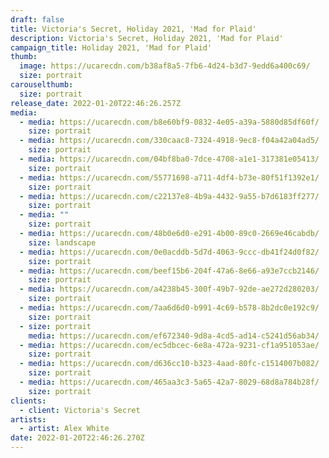 ```yaml
---
draft: false
title: Victoria's Secret, Holiday 2021, 'Mad for Plaid'
description: Victoria's Secret, Holiday 2021, 'Mad for Plaid'
campaign_title: Holiday 2021, 'Mad for Plaid'
thumb:
  image: https://ucarecdn.com/b38af8a5-7fb6-4d24-b3d7-9edd6a400c69/
  size: portrait
carouselthumb:
  size: portrait
release_date: 2022-01-20T22:46:26.257Z
media:
  - media: https://ucarecdn.com/b8e60bf9-0832-4e05-a39a-5880d85df60f/
    size: portrait
  - media: https://ucarecdn.com/330caac8-7324-4918-9ec8-f04a42a04ad5/
    size: portrait
  - media: https://ucarecdn.com/04bf8ba0-7dce-4708-a1e1-317381e05413/
    size: portrait
  - media: https://ucarecdn.com/55771698-a711-4df4-b73e-80f51f1392e1/
    size: portrait
  - media: https://ucarecdn.com/c22137e8-4b9a-4432-9a55-b7d6183ff277/
    size: portrait
  - media: ""
    size: portrait
  - media: https://ucarecdn.com/48b0e6d0-e291-4b00-89c0-2669e46cabdb/
    size: landscape
  - media: https://ucarecdn.com/0e0acddb-5d7d-4063-9ccc-db41f24d0f82/
    size: portrait
  - media: https://ucarecdn.com/beef15b6-204f-47a6-8e66-a93e7ccb2146/
    size: portrait
  - media: https://ucarecdn.com/a4238b45-300f-49b7-92de-ae272d280203/
    size: portrait
  - media: https://ucarecdn.com/7aa6d6d0-b991-4c69-b578-8b2dc0e192c9/
    size: portrait
  - size: portrait
    media: https://ucarecdn.com/ef672340-9d8a-4cd5-ad14-c5241d56ab34/
  - media: https://ucarecdn.com/ec5dbcec-6e8a-472a-9231-cf1a951053ae/
    size: portrait
  - media: https://ucarecdn.com/d636cc10-b323-4aad-80fc-c1514007b082/
    size: portrait
  - media: https://ucarecdn.com/465aa3c3-5a65-42a7-8029-68d8a784b28f/
    size: portrait
clients:
  - client: Victoria's Secret
artists:
  - artist: Alex White
date: 2022-01-20T22:46:26.270Z
---
```

